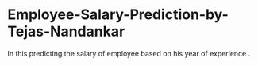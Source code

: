 # Employee-Salary-Prediction-by-Tejas-Nandankar
In this predicting the salary of employee based on his year of experience . 
